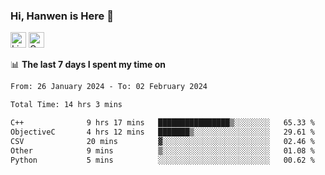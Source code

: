 ### Hi, Hanwen is Here 👋
<p>
	<a href="https://www.linkedin.com/in/liu-hanwen/"><img src="https://img.shields.io/badge/@hanwen-0A66C2?style=flat&logo=LinkedIn&logoColor=white" alt="Linkedin"  height="25px"/></a> 
	<a href="https://scholar.google.com/citations?user=HDF0su0AAAAJ"><img src="https://img.shields.io/badge/scholar-4385FE.svg?&style=plastic&logo=google-scholar&logoColor=white" alt="Google Scholar" height="25px"> </a>
</p>

📊 **The last 7 days I spent my time on** 
<!--START_SECTION:waka-->

```txt
From: 26 January 2024 - To: 02 February 2024

Total Time: 14 hrs 3 mins

C++              9 hrs 17 mins   ████████████████▒░░░░░░░░   65.33 %
ObjectiveC       4 hrs 12 mins   ███████▒░░░░░░░░░░░░░░░░░   29.61 %
CSV              20 mins         ▓░░░░░░░░░░░░░░░░░░░░░░░░   02.46 %
Other            9 mins          ▒░░░░░░░░░░░░░░░░░░░░░░░░   01.08 %
Python           5 mins          ░░░░░░░░░░░░░░░░░░░░░░░░░   00.62 %
```

<!--END_SECTION:waka-->


<!--
**david990917/david990917** is a ✨ _special_ ✨ repository because its `README.md` (this file) appears on your GitHub profile.

Here are some ideas to get you started:

- 🔭 I’m currently working on ...
- 🌱 I’m currently learning ...
- 👯 I’m looking to collaborate on ...
- 🤔 I’m looking for help with ...
- 💬 Ask me about ...
- 📫 How to reach me: ...
- 😄 Pronouns: ...
- ⚡ Fun fact: ...
-->
